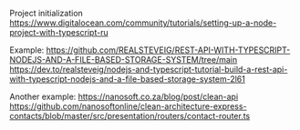 Project initialization
https://www.digitalocean.com/community/tutorials/setting-up-a-node-project-with-typescript-ru

Example:
https://github.com/REALSTEVEIG/REST-API-WITH-TYPESCRIPT-NODEJS-AND-A-FILE-BASED-STORAGE-SYSTEM/tree/main
https://dev.to/realsteveig/nodejs-and-typescript-tutorial-build-a-rest-api-with-typescript-nodejs-and-a-file-based-storage-system-2l61

Another example:
https://nanosoft.co.za/blog/post/clean-api
https://github.com/nanosoftonline/clean-architecture-express-contacts/blob/master/src/presentation/routers/contact-router.ts
